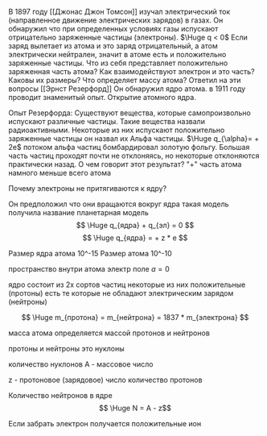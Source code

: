 В 1897 году [[Джонас Джон Томсон]] изучал электрический ток (направленное движение электрических зарядов) в газах. Он обнаружил что при определенных условиях газы испускают отрицательно заряженные частицы (электроны). $\Huge q < 0$
Если заряд вылетает из атома и это заряд отрицательный, а атом электрически нейтрален, значит в атоме есть и положительно заряженные частицы. 
Что из себя представляет положительно заряженная часть атома?
Как взаимодействуют электрон и это часть?
Каковы их размеры?
Что определяет массу атома?
Ответил на эти вопросы [[Эрнст Резерфорд]] 
Он обнаружил ядро атома. в 1911 году проводит знаменитый опыт.
Открытие атомного ядра. 

Опыт Резерфорда:
Существуют вещества, которые самопроизвольно испускают различные частицы. Такие вещества назвали радиоактивными. Некоторые из них испускают положительно заряженные частицы он назвал их Альфа частицы. $\Huge q_{\alpha}= + 2е$
потоком альфа частиц бомбардировал золотую фольгу. Большая часть частиц проходят почти не отклоняясь, но некоторые отклоняются практически назад.
О чем говорит этот результат?
"+" часть атома намного меньше всего атома 

Почему электроны не притягиваются к ядру?

Он предположил что они вращаются вокруг ядра
такая модель получила название планетарная модель
$$ \Huge
q_{ядра} + q_{эл} = 0
$$$$ \Huge
q_{ядра} = + z * e
$$




Размер ядра атома 10^-15
Размер атома 10^-10

пространство внутри атома электр поле $a=0$


ядро состоит из 2х сортов частиц некоторые из них положительные (протоны)
есть те которые не обладают электрическим зарядом (нейтроны)

$$ \Huge
m_{протона} = m_{нейтрона} = 1837 * m_{электрона}
$$

масса атома определяется массой протонов и нейтронов 

протоны и нейтроны это нуклоны

количество нуклонов А - массовое число




z - протоновое (зарядовое) число
количество протонов

Количество нейтронов в ядре
$$ \Huge N = A - z$$

Если забрать электрон получается положительные ион



